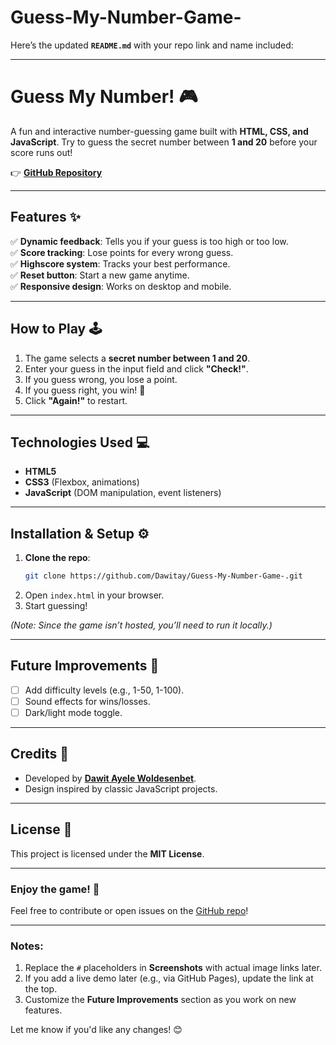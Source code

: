# Guess-My-Number-Game-
Here’s the updated **`README.md`** with your repo link and name included:

---

# **Guess My Number!** 🎮  

A fun and interactive number-guessing game built with **HTML, CSS, and JavaScript**. Try to guess the secret number between **1 and 20** before your score runs out!  

👉 **[GitHub Repository](https://github.com/Dawitay/Guess-My-Number-Game-)**  

---

## **Features** ✨  
✅ **Dynamic feedback**: Tells you if your guess is too high or too low.  
✅ **Score tracking**: Lose points for every wrong guess.  
✅ **Highscore system**: Tracks your best performance.  
✅ **Reset button**: Start a new game anytime.  
✅ **Responsive design**: Works on desktop and mobile.  

---

## **How to Play** 🕹️  
1. The game selects a **secret number between 1 and 20**.  
2. Enter your guess in the input field and click **"Check!"**.  
3. If you guess wrong, you lose a point.  
4. If you guess right, you win! 🎉  
5. Click **"Again!"** to restart.  

---


## **Technologies Used** 💻  
- **HTML5**  
- **CSS3** (Flexbox, animations)  
- **JavaScript** (DOM manipulation, event listeners)  

---

## **Installation & Setup** ⚙️  
1. **Clone the repo**:  
   ```sh
   git clone https://github.com/Dawitay/Guess-My-Number-Game-.git
   ```
2. Open `index.html` in your browser.  
3. Start guessing!  

*(Note: Since the game isn’t hosted, you’ll need to run it locally.)*  

---

## **Future Improvements** 🔧  
- [ ] Add difficulty levels (e.g., 1-50, 1-100).  
- [ ] Sound effects for wins/losses.  
- [ ] Dark/light mode toggle.  

---

## **Credits** 🙌  
- Developed by **[Dawit Ayele Woldesenbet](https://github.com/Dawitay)**.  
- Design inspired by classic JavaScript projects.  

---

## **License** 📜  
This project is licensed under the **MIT License**.  

---

### **Enjoy the game!** 🚀  
Feel free to contribute or open issues on the [GitHub repo](https://github.com/Dawitay/Guess-My-Number-Game-)!  

---

### Notes:  
1. Replace the `#` placeholders in **Screenshots** with actual image links later.  
2. If you add a live demo later (e.g., via GitHub Pages), update the link at the top.  
3. Customize the **Future Improvements** section as you work on new features.  

Let me know if you'd like any changes! 😊
